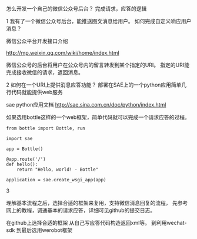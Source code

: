 怎么开发一个自己的微信公众号后台？
完成请求，应答的逻辑

1
我有了一个微信公众号后台，能推送图文消息给用户。
如何完成自定义响应用户消息？


微信公众平台开发接口介绍

http://mp.weixin.qq.com/wiki/home/index.html


微信公众号的后台将用户在公众号内的留言转发到某个指定的URI。
指定的URI能完成接收微信的请求，返回消息。

2
如何在一个URI上提供消息应答功能？
部署在SAE上的一个python应用简单几行代码就能提供web服务

sae python应用文档
http://sae.sina.com.cn/doc/python/index.html

如果选用bottle这样的一个web框架，简单代码就可以完成一个请求应答的过程。

```
from bottle import Bottle, run

import sae

app = Bottle()

@app.route('/')
def hello():
    return "Hello, world! - Bottle"

application = sae.create_wsgi_app(app)
```

3

理解基本流程之后，选择合适的框架来复用，支持微信消息回复的流程，
先参考网上的教程，调通基本的请求应答，详细可见github的提交日志。

在github上选择合适的框架
从自己写应答代码构造返回xml等。
到利用wechat-sdk
到最后选用werobot框架




















